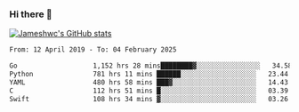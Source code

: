 ### Hi there 👋

[![Jameshwc's GitHub stats](https://github-readme-stats.vercel.app/api?username=jameshwc)](https://github.com/anuraghazra/github-readme-stats)

<!--START_SECTION:waka-->

```txt
From: 12 April 2019 - To: 04 February 2025

Go                   1,152 hrs 28 mins████████▓░░░░░░░░░░░░░░░░   34.58 %
Python               781 hrs 11 mins ██████░░░░░░░░░░░░░░░░░░░   23.44 %
YAML                 480 hrs 58 mins ███▓░░░░░░░░░░░░░░░░░░░░░   14.43 %
C                    112 hrs 51 mins █░░░░░░░░░░░░░░░░░░░░░░░░   03.39 %
Swift                108 hrs 34 mins ▓░░░░░░░░░░░░░░░░░░░░░░░░   03.26 %
```

<!--END_SECTION:waka-->